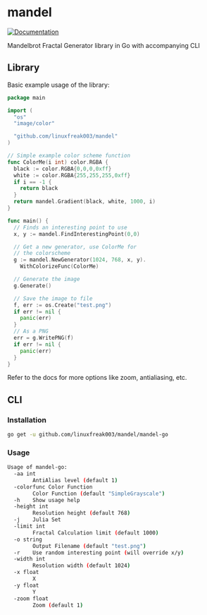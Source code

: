# mandel
[![Documentation](https://godoc.org/github.com/linuxfreak003/mandel?status.svg)](http://godoc.org/github.com/linuxfreak003/mandel)

Mandelbrot Fractal Generator library in Go with accompanying CLI

## Library

Basic example usage of the library:

```go
package main

import (
  "os"
  "image/color"

  "github.com/linuxfreak003/mandel"
)

// Simple example color scheme function
func ColorMe(i int) color.RGBA {
  black := color.RGBA{0,0,0,0xff}
  white := color.RGBA{255,255,255,0xff}
  if i == -1 {
    return black
  }
  return mandel.Gradient(black, white, 1000, i)
}

func main() {
  // Finds an interesting point to use
  x, y := mandel.FindInterestingPoint(0,0)

  // Get a new generator, use ColorMe for
  // the colorscheme
  g := mandel.NewGenerator(1024, 768, x, y).
    WithColorizeFunc(ColorMe)

  // Generate the image
  g.Generate()

  // Save the image to file
  f, err := os.Create("test.png")
  if err != nil {
    panic(err)
  }
  // As a PNG
  err = g.WritePNG(f)
  if err != nil {
    panic(err)
  }
}
```

Refer to the docs for more options like zoom, antialiasing, etc.

## CLI

### Installation

```bash
go get -u github.com/linuxfreak003/mandel/mandel-go
```

### Usage

```bash
Usage of mandel-go:
  -aa int
        AntiAlias level (default 1)
  -colorfunc Color Function
        Color Function (default "SimpleGrayscale")
  -h    Show usage help
  -height int
        Resolution height (default 768)
  -j    Julia Set
  -limit int
        Fractal Calculation limit (default 1000)
  -o string
        Output Filename (default "test.png")
  -r    Use random interesting point (will override x/y)
  -width int
        Resolution width (default 1024)
  -x float
        X
  -y float
        Y
  -zoom float
        Zoom (default 1)
```
